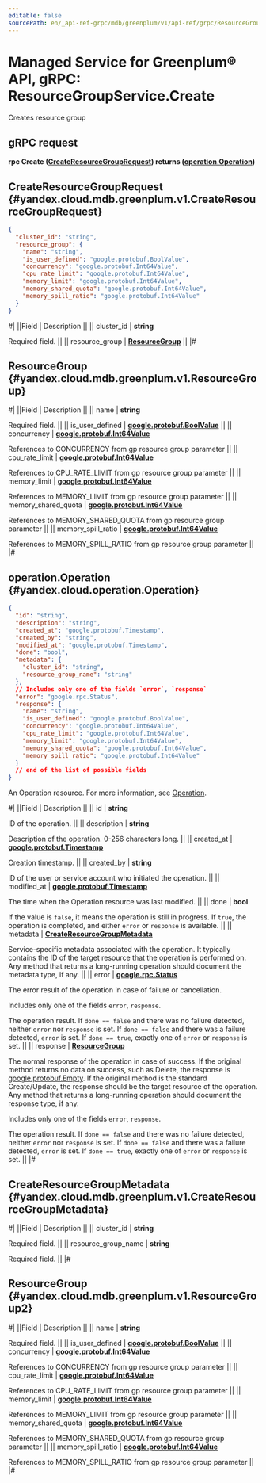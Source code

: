 ```yaml
---
editable: false
sourcePath: en/_api-ref-grpc/mdb/greenplum/v1/api-ref/grpc/ResourceGroup/create.md
---
```


# Managed Service for Greenplum® API, gRPC: ResourceGroupService.Create

Creates resource group

## gRPC request

**rpc Create ([CreateResourceGroupRequest](#yandex.cloud.mdb.greenplum.v1.CreateResourceGroupRequest)) returns ([operation.Operation](#yandex.cloud.operation.Operation))**

## CreateResourceGroupRequest {#yandex.cloud.mdb.greenplum.v1.CreateResourceGroupRequest}

```json
{
  "cluster_id": "string",
  "resource_group": {
    "name": "string",
    "is_user_defined": "google.protobuf.BoolValue",
    "concurrency": "google.protobuf.Int64Value",
    "cpu_rate_limit": "google.protobuf.Int64Value",
    "memory_limit": "google.protobuf.Int64Value",
    "memory_shared_quota": "google.protobuf.Int64Value",
    "memory_spill_ratio": "google.protobuf.Int64Value"
  }
}
```

#|
||Field | Description ||
|| cluster_id | **string**

Required field.  ||
|| resource_group | **[ResourceGroup](#yandex.cloud.mdb.greenplum.v1.ResourceGroup)** ||
|#

## ResourceGroup {#yandex.cloud.mdb.greenplum.v1.ResourceGroup}

#|
||Field | Description ||
|| name | **string**

Required field.  ||
|| is_user_defined | **[google.protobuf.BoolValue](https://developers.google.com/protocol-buffers/docs/reference/csharp/class/google/protobuf/well-known-types/bool-value)** ||
|| concurrency | **[google.protobuf.Int64Value](https://developers.google.com/protocol-buffers/docs/reference/csharp/class/google/protobuf/well-known-types/int64-value)**

References to CONCURRENCY from gp resource group parameter ||
|| cpu_rate_limit | **[google.protobuf.Int64Value](https://developers.google.com/protocol-buffers/docs/reference/csharp/class/google/protobuf/well-known-types/int64-value)**

References to CPU_RATE_LIMIT from gp resource group parameter ||
|| memory_limit | **[google.protobuf.Int64Value](https://developers.google.com/protocol-buffers/docs/reference/csharp/class/google/protobuf/well-known-types/int64-value)**

References to MEMORY_LIMIT from gp resource group parameter ||
|| memory_shared_quota | **[google.protobuf.Int64Value](https://developers.google.com/protocol-buffers/docs/reference/csharp/class/google/protobuf/well-known-types/int64-value)**

References to MEMORY_SHARED_QUOTA from gp resource group parameter ||
|| memory_spill_ratio | **[google.protobuf.Int64Value](https://developers.google.com/protocol-buffers/docs/reference/csharp/class/google/protobuf/well-known-types/int64-value)**

References to MEMORY_SPILL_RATIO from gp resource group parameter ||
|#

## operation.Operation {#yandex.cloud.operation.Operation}

```json
{
  "id": "string",
  "description": "string",
  "created_at": "google.protobuf.Timestamp",
  "created_by": "string",
  "modified_at": "google.protobuf.Timestamp",
  "done": "bool",
  "metadata": {
    "cluster_id": "string",
    "resource_group_name": "string"
  },
  // Includes only one of the fields `error`, `response`
  "error": "google.rpc.Status",
  "response": {
    "name": "string",
    "is_user_defined": "google.protobuf.BoolValue",
    "concurrency": "google.protobuf.Int64Value",
    "cpu_rate_limit": "google.protobuf.Int64Value",
    "memory_limit": "google.protobuf.Int64Value",
    "memory_shared_quota": "google.protobuf.Int64Value",
    "memory_spill_ratio": "google.protobuf.Int64Value"
  }
  // end of the list of possible fields
}
```

An Operation resource. For more information, see [Operation](/docs/api-design-guide/concepts/operation).

#|
||Field | Description ||
|| id | **string**

ID of the operation. ||
|| description | **string**

Description of the operation. 0-256 characters long. ||
|| created_at | **[google.protobuf.Timestamp](https://developers.google.com/protocol-buffers/docs/reference/google.protobuf#timestamp)**

Creation timestamp. ||
|| created_by | **string**

ID of the user or service account who initiated the operation. ||
|| modified_at | **[google.protobuf.Timestamp](https://developers.google.com/protocol-buffers/docs/reference/google.protobuf#timestamp)**

The time when the Operation resource was last modified. ||
|| done | **bool**

If the value is `false`, it means the operation is still in progress.
If `true`, the operation is completed, and either `error` or `response` is available. ||
|| metadata | **[CreateResourceGroupMetadata](#yandex.cloud.mdb.greenplum.v1.CreateResourceGroupMetadata)**

Service-specific metadata associated with the operation.
It typically contains the ID of the target resource that the operation is performed on.
Any method that returns a long-running operation should document the metadata type, if any. ||
|| error | **[google.rpc.Status](https://cloud.google.com/tasks/docs/reference/rpc/google.rpc#status)**

The error result of the operation in case of failure or cancellation.

Includes only one of the fields `error`, `response`.

The operation result.
If `done == false` and there was no failure detected, neither `error` nor `response` is set.
If `done == false` and there was a failure detected, `error` is set.
If `done == true`, exactly one of `error` or `response` is set. ||
|| response | **[ResourceGroup](#yandex.cloud.mdb.greenplum.v1.ResourceGroup2)**

The normal response of the operation in case of success.
If the original method returns no data on success, such as Delete,
the response is [google.protobuf.Empty](https://developers.google.com/protocol-buffers/docs/reference/google.protobuf#google.protobuf.Empty).
If the original method is the standard Create/Update,
the response should be the target resource of the operation.
Any method that returns a long-running operation should document the response type, if any.

Includes only one of the fields `error`, `response`.

The operation result.
If `done == false` and there was no failure detected, neither `error` nor `response` is set.
If `done == false` and there was a failure detected, `error` is set.
If `done == true`, exactly one of `error` or `response` is set. ||
|#

## CreateResourceGroupMetadata {#yandex.cloud.mdb.greenplum.v1.CreateResourceGroupMetadata}

#|
||Field | Description ||
|| cluster_id | **string**

Required field.  ||
|| resource_group_name | **string**

Required field.  ||
|#

## ResourceGroup {#yandex.cloud.mdb.greenplum.v1.ResourceGroup2}

#|
||Field | Description ||
|| name | **string**

Required field.  ||
|| is_user_defined | **[google.protobuf.BoolValue](https://developers.google.com/protocol-buffers/docs/reference/csharp/class/google/protobuf/well-known-types/bool-value)** ||
|| concurrency | **[google.protobuf.Int64Value](https://developers.google.com/protocol-buffers/docs/reference/csharp/class/google/protobuf/well-known-types/int64-value)**

References to CONCURRENCY from gp resource group parameter ||
|| cpu_rate_limit | **[google.protobuf.Int64Value](https://developers.google.com/protocol-buffers/docs/reference/csharp/class/google/protobuf/well-known-types/int64-value)**

References to CPU_RATE_LIMIT from gp resource group parameter ||
|| memory_limit | **[google.protobuf.Int64Value](https://developers.google.com/protocol-buffers/docs/reference/csharp/class/google/protobuf/well-known-types/int64-value)**

References to MEMORY_LIMIT from gp resource group parameter ||
|| memory_shared_quota | **[google.protobuf.Int64Value](https://developers.google.com/protocol-buffers/docs/reference/csharp/class/google/protobuf/well-known-types/int64-value)**

References to MEMORY_SHARED_QUOTA from gp resource group parameter ||
|| memory_spill_ratio | **[google.protobuf.Int64Value](https://developers.google.com/protocol-buffers/docs/reference/csharp/class/google/protobuf/well-known-types/int64-value)**

References to MEMORY_SPILL_RATIO from gp resource group parameter ||
|#